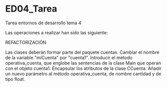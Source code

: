 # ED04_Tarea
Tarea entornos de desarrollo tema 4

Las operaciones a realizar han sido las siguiente:

REFACTORIZACIÓN

Las clases deberán formar parte del paquete cuentas.
Cambiar el nombre de la variable "miCuenta" por "cuenta1".
Introducir el método operativa_cuenta, que englobe las sentencias de la clase Main que operan con el objeto cuenta1.
Encapsular los atributos de la clase CCuenta.
Añadir un nuevo parámetro al método operativa_cuenta, de nombre cantidad y de tipo float.
